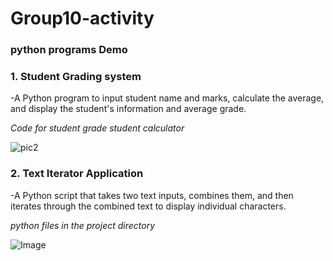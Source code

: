 # Group10-activity

### python programs Demo

### 1. Student Grading system

-A Python program to input student name and marks, calculate the average, and display the student's information and average grade.

*Code for student grade student calculator*

![pic2](https://github.com/user-attachments/assets/1d7636a4-7a00-4d86-af77-66a7a074a626)


### 2. Text Iterator Application

-A Python script that takes two text inputs, combines them, and then iterates through the combined text to display individual characters.

*python files in the project directory*

![Image](https://github.com/user-attachments/assets/b0a9fcad-45a6-48d0-b391-dd7f28917f1d)

